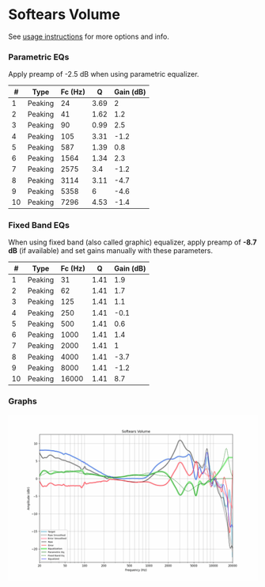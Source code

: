 # Softears Volume
See [usage instructions](https://github.com/jaakkopasanen/AutoEq#usage) for more options and info.

### Parametric EQs
Apply preamp of -2.5 dB when using parametric equalizer.

|   # | Type    |   Fc (Hz) |    Q |   Gain (dB) |
|-----|---------|-----------|------|-------------|
|   1 | Peaking |        24 | 3.69 |         2   |
|   2 | Peaking |        41 | 1.62 |         1.2 |
|   3 | Peaking |        90 | 0.99 |         2.5 |
|   4 | Peaking |       105 | 3.31 |        -1.2 |
|   5 | Peaking |       587 | 1.39 |         0.8 |
|   6 | Peaking |      1564 | 1.34 |         2.3 |
|   7 | Peaking |      2575 | 3.4  |        -1.2 |
|   8 | Peaking |      3114 | 3.11 |        -4.7 |
|   9 | Peaking |      5358 | 6    |        -4.6 |
|  10 | Peaking |      7296 | 4.53 |        -1.4 |

### Fixed Band EQs
When using fixed band (also called graphic) equalizer, apply preamp of **-8.7 dB** (if available) and set gains manually with these parameters.

|   # | Type    |   Fc (Hz) |    Q |   Gain (dB) |
|-----|---------|-----------|------|-------------|
|   1 | Peaking |        31 | 1.41 |         1.9 |
|   2 | Peaking |        62 | 1.41 |         1.7 |
|   3 | Peaking |       125 | 1.41 |         1.1 |
|   4 | Peaking |       250 | 1.41 |        -0.1 |
|   5 | Peaking |       500 | 1.41 |         0.6 |
|   6 | Peaking |      1000 | 1.41 |         1.4 |
|   7 | Peaking |      2000 | 1.41 |         1   |
|   8 | Peaking |      4000 | 1.41 |        -3.7 |
|   9 | Peaking |      8000 | 1.41 |        -1.2 |
|  10 | Peaking |     16000 | 1.41 |         8.7 |

### Graphs
![](./Softears%20Volume.png)
